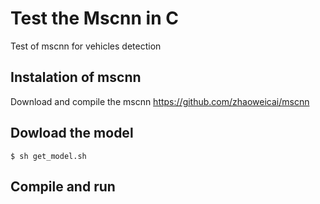 # Test the Mscnn in C
Test of mscnn for vehicles detection

## Instalation of mscnn
Download and compile the mscnn
https://github.com/zhaoweicai/mscnn

## Dowload the model

	$ sh get_model.sh

## Compile and run
